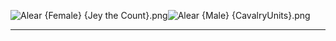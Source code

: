 ![Alear {Female} {Jey the Count}.png](https://raw.githubusercontent.com/Klokinator/FE-Repo/main/Portrait%20Repository/FE17%20Mugs%20(Engage)/Alear%20(Female)%20%7BJey%20the%20Count%7D.png "Alear {Female} {Jey the Count}.png")![Alear {Male} {CavalryUnits}.png](https://raw.githubusercontent.com/Klokinator/FE-Repo/main/Portrait%20Repository/FE17%20Mugs%20(Engage)/Alear%20(Male)%20%7BCavalryUnits%7D.png "Alear {Male} {CavalryUnits}.png")



----

